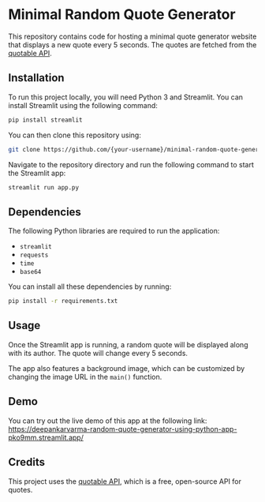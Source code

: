 # Minimal Random Quote Generator

This repository contains code for hosting a minimal quote generator website that displays a new quote every 5 seconds. The quotes are fetched from the [quotable API](https://api.quotable.io/). 

## Installation

To run this project locally, you will need Python 3 and Streamlit. You can install Streamlit using the following command:

```bash
pip install streamlit
```

You can then clone this repository using:

```bash
git clone https://github.com/{your-username}/minimal-random-quote-generator.git
```

Navigate to the repository directory and run the following command to start the Streamlit app:

```bash
streamlit run app.py
```

## Dependencies

The following Python libraries are required to run the application:

- `streamlit`
- `requests`
- `time`
- `base64`

You can install all these dependencies by running:

```sh
pip install -r requirements.txt
```

## Usage

Once the Streamlit app is running, a random quote will be displayed along with its author. The quote will change every 5 seconds. 

The app also features a background image, which can be customized by changing the image URL in the `main()` function.

## Demo

You can try out the live demo of this app at the following link: https://deepankarvarma-random-quote-generator-using-python-app-pko9mm.streamlit.app/

## Credits

This project uses the [quotable API](https://api.quotable.io/), which is a free, open-source API for quotes.
